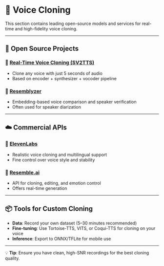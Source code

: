 # 🧠 Voice Cloning

This section contains leading open-source models and services for real-time and high-fidelity voice cloning.

---

## 🧪 Open Source Projects

### 🔷 [Real-Time Voice Cloning (SV2TTS)](https://github.com/CorentinJ/Real-Time-Voice-Cloning)
- Clone any voice with just 5 seconds of audio
- Based on encoder + synthesizer + vocoder pipeline

### 🔷 [Resemblyzer](https://github.com/resemble-ai/Resemblyzer)
- Embedding-based voice comparison and speaker verification
- Often used for speaker diarization

---

## ☁️ Commercial APIs

### 🔷 [ElevenLabs](https://elevenlabs.io/)
- Realistic voice cloning and multilingual support
- Fine control over voice style and stability

### 🔷 [Resemble.ai](https://www.resemble.ai/)
- API for cloning, editing, and emotion control
- Offers real-time generation

---

## 📦 Tools for Custom Cloning

- **Data**: Record your own dataset (5–30 minutes recommended)
- **Fine-tuning**: Use Tortoise-TTS, VITS, or Coqui-TTS for cloning on your voice
- **Inference**: Export to ONNX/TFLite for mobile use

---

💡 **Tip**: Ensure you have clean, high-SNR recordings for the best cloning quality.

